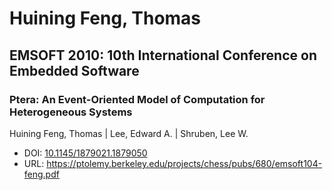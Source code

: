 # Huining Feng, Thomas

## EMSOFT 2010: 10th International Conference on Embedded Software

### Ptera: An Event-Oriented Model of Computation for Heterogeneous Systems
Huining Feng, Thomas | Lee, Edward A. | Shruben, Lee W.
* DOI: [10.1145/1879021.1879050](https://doi.org/10.1145/1879021.1879050)
* URL: <https://ptolemy.berkeley.edu/projects/chess/pubs/680/emsoft104-feng.pdf>

